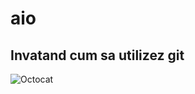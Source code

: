 # aio

## Invatand cum sa utilizez git

![Octocat](https://user-images.githubusercontent.com/78538898/110205425-85c31380-7e80-11eb-8e7a-c9b50516db97.png)
